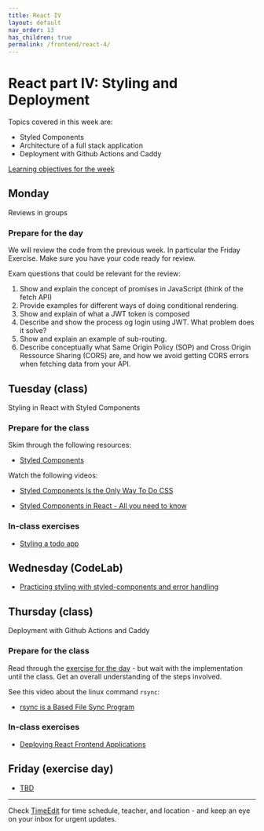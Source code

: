 ```yaml
---
title: React IV
layout: default
nav_order: 13
has_children: true
permalink: /frontend/react-4/
---
```


# React part IV: Styling and Deployment

Topics covered in this week are:

- Styled Components
- Architecture of a full stack application
- Deployment with Github Actions and Caddy

[Learning objectives for the week](./learningobjectives.md)

## Monday

Reviews in groups

### Prepare for the day

We will review the code from the previous week. In particular the Friday Exercise. Make sure you have your code ready for review.

Exam questions that could be relevant for the review:

1. Show and explain the concept of promises in JavaScript (think of the fetch API)
2. Provide examples for different ways of doing conditional rendering.
3. Show and explain of what a JWT token is composed
4. Describe and show the process og login using JWT. What problem does it solve?
5. Show and explain an example of sub-routing.
6. Describe conceptually what Same Origin Policy (SOP) and Cross Origin Ressource Sharing (CORS) are, and how we avoid getting CORS errors when fetching data from your API.

## Tuesday (class)

Styling in React with Styled Components

### Prepare for the class

Skim through the following resources:

- [Styled Components](https://scalablecss.com/styled-components-quickstart-guide/)

Watch the following videos:

- [Styled Components Is the Only Way To Do CSS](https://www.youtube.com/watch?v=54-hITMASgM)

- [Styled Components in React - All you need to know](https://www.youtube.com/watch?v=kClcUzAhz9g)

### In-class exercises

- [Styling a todo app](./exercises/styling-in-react.md)

## Wednesday (CodeLab)

- [Practicing styling with styled-components and error handling](./exercises/codelab.md)

## Thursday (class)

Deployment with Github Actions and Caddy

### Prepare for the class

Read through the [exercise for the day](../../toolbox/deployment_pipeline/frontend.md) - but wait with
the implementation until the class. Get an overall understanding of the steps involved.

See this video about the linux command `rsync`:

- [rsync is a Based File Sync Program](https://www.youtube.com/watch?v=iTnWIKHtOnA)

### In-class exercises

- [Deploying React Frontend Applications](../../toolbox/deployment_pipeline/frontend.md)

## Friday (exercise day)

- [TBD](./exercises/friday.md)

<hr>

Check [TimeEdit](https://skema.cphbusiness.dk/) for time schedule, teacher, and location - and keep an eye on your inbox for urgent updates.
